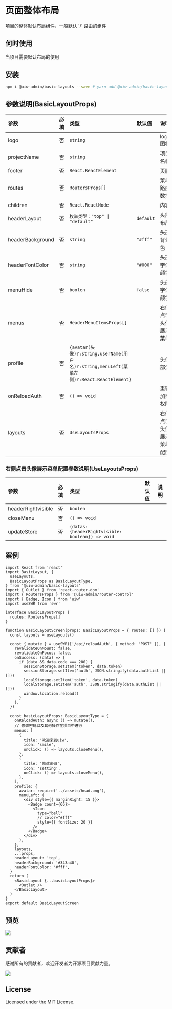 # 页面整体布局

项目的整体默认布局组件，一般默认 '/' 路由的组件

## 何时使用

当项目需要默认布局的使用

## 安装

```bash
npm i @uiw-admin/basic-layouts --save # yarn add @uiw-admin/basic-layouts
```
<!-- ## 参数

```ts

export type BasicLayoutProps = {
  logo?: string;
  projectName?: string;
  /**
   * 页脚
   */
  footer?: React.ReactElement;
  /** 子集路由 */ 
  routes?: RoutersProps[];
  children?: React.ReactNode;
  /** 头部 布局 */
  headerLayout?: "top" | "default",
  /** 头部背景色 */
  headerBackground?: string,
  /** 头部字体颜色 */
  headerFontColor?: string;
    /** 菜单隐藏 */
  menuHide?: boolean;
} & HeaderRightProps;


export interface HeaderMenuItemsProps {
  title: React.ReactNode;
  icon: JSX.Element | string | false | null;
  onClick?: () => void;
  divider?: boolean;
  render?: React.ReactNode;
}

export interface HeaderRightProps {
  /**
   * 菜单
   */
  menus?: Array<HeaderMenuItemsProps>;
  /**
   * avatar 头像
   * userName 用户名
   * menuLeft 菜单左侧
   */
  profile?: {
    avatar?: string;
    userName?: string;
    menuLeft?: React.ReactElement;
  };
  // 重新加载权限
  onReloadAuth: () => void;
  layouts?: UseLayoutsProps;
}

export interface Params {
  headerRightvisible: boolean;
}

export interface UseLayoutsProps {
  headerRightvisible: boolean;
  closeMenu: () => void;
  updateStore: (datas: Params) => void;
}

``` -->

## 参数说明(BasicLayoutProps)

| 参数             | 必填 | 类型                                                                                     | 默认值    | 说明                     |
| :--------------- | :--- | :--------------------------------------------------------------------------------------- | :-------- | :----------------------- |
| logo             | 否   | `string`                                                                                 |           | logo图标                 |
| projectName      | 否   | `string`                                                                                 |           | 项目名称                 |
| footer           | 否   | `React.ReactElement`                                                                     |           | 页脚                     |
| routes           | 否   | `RoutersProps[]`                                                                         |           | 菜单路由数据             |
| children         | 否   | `React.ReactNode`                                                                        |           | 内容                     |
| headerLayout     | 否   | `枚举类型："top" \| "default"`                                                           | `default` | 头部布局                 |
| headerBackground | 否   | `string`                                                                                 | `"#fff"`  | 头部背景色               |
| headerFontColor  | 否   | `string`                                                                                 | `"#000"`  | 头部字体颜色             |
| menuHide         | 否   | `boolen`                                                                                 | `false`   | 头部字体颜色             |
| menus            | 否   | `HeaderMenuItemsProps[]`                                                                 |           | 右侧点击头像展示菜单     |
| profile          | 否   | `{avatar(头像)?:string,userName(用户名)?:string,menuLeft(菜单左侧)?:React.ReactElement}` |           | 头像部分                 |
| onReloadAuth     | 否   | `() => void`                                                                             |           | 重新加载权限             |
| layouts          | 否   | `UseLayoutsProps`                                                                        |           | 右侧点击头像展示菜单配置 |

### 右侧点击头像展示菜单配置参数说明(UseLayoutsProps)

| 参数               | 必填 | 类型                                             | 默认值 | 说明 |
| :----------------- | :--- | :----------------------------------------------- | :----- | :--- |
| headerRightvisible | 否   | `boolen`                                         |        |      |
| closeMenu          | 否   | `() => void`                                     |        |      |
| updateStore        | 否   | `(datas: {headerRightvisible: boolean}) => void` |        |      |

## 案例

```tsx
import React from 'react'
import BasicLayout, {
  useLayouts,
  BasicLayoutProps as BasicLayoutType,
} from '@uiw-admin/basic-layouts'
import { Outlet } from 'react-router-dom'
import { RoutersProps } from '@uiw-admin/router-control'
import { Badge, Icon } from 'uiw'
import useSWR from 'swr'

interface BasicLayoutProps {
  routes: RoutersProps[]
}

function BasicLayoutScreen(props: BasicLayoutProps = { routes: [] }) {
  const layouts = useLayouts()

  const { mutate } = useSWR(['/api/reloadAuth', { method: 'POST' }], {
    revalidateOnMount: false,
    revalidateOnFocus: false,
    onSuccess: (data) => {
      if (data && data.code === 200) {
        sessionStorage.setItem('token', data.token)
        sessionStorage.setItem('auth', JSON.stringify(data.authList || []))
        localStorage.setItem('token', data.token)
        localStorage.setItem('auth', JSON.stringify(data.authList || []))
        window.location.reload()
      }
    },
  })

  const basicLayoutProps: BasicLayoutType = {
    onReloadAuth: async () => mutate(),
    // 修改密码以及其他操作在项目中进行
    menus: [
      {
        title: '欢迎来到uiw',
        icon: 'smile',
        onClick: () => layouts.closeMenu(),
      },
      {
        title: '修改密码',
        icon: 'setting',
        onClick: () => layouts.closeMenu(),
      },
    ],
    profile: {
      avatar: require('../assets/head.png'),
      menuLeft: (
        <div style={{ marginRight: 15 }}>
          <Badge count={66}>
            <Icon
              type="bell"
              // color="#fff"
              style={{ fontSize: 20 }}
            />
          </Badge>
        </div>
      ),
    },
    layouts,
    ...props,
    headerLayout: 'top',
    headerBackground: '#343a40',
    headerFontColor: '#fff',
  }
  return (
    <BasicLayout {...basicLayoutProps}>
      <Outlet />
    </BasicLayout>
  )
}
export default BasicLayoutScreen

```

## 预览

![](https://user-images.githubusercontent.com/49544090/150921430-c7c7316a-af30-41b5-873f-1f3d86cc9d03.png)


## 贡献者

感谢所有的贡献者，欢迎开发者为开源项目贡献力量。

<a href="https://github.com/uiwjs/uiw-admin/graphs/contributors">
  <img src="https://uiwjs.github.io/uiw-admin/CONTRIBUTORS.svg" />
</a>

## License

Licensed under the MIT License.